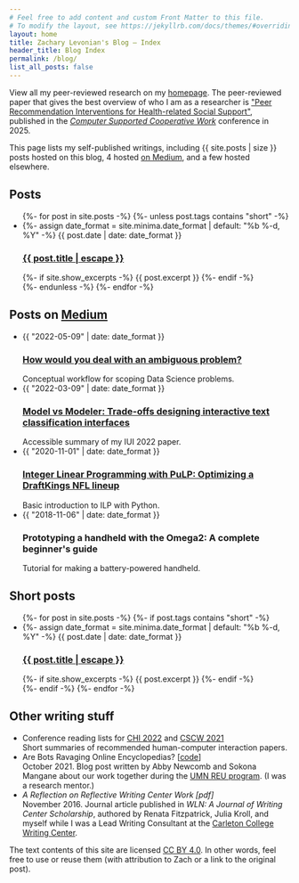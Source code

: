 ```yaml
---
# Feel free to add content and custom Front Matter to this file.
# To modify the layout, see https://jekyllrb.com/docs/themes/#overriding-theme-defaults
layout: home
title: Zachary Levonian's Blog — Index
header_title: Blog Index
permalink: /blog/
list_all_posts: false
---
```

View all my peer-reviewed research on my [homepage](https://levon003.github.io). The peer-reviewed paper that gives the best overview of who I am as a researcher is ["Peer Recommendation Interventions for Health-related Social Support"](https://arxiv.org/abs/2209.04973), published in the [_Computer Supported Cooperative Work_](https://en.wikipedia.org/wiki/Computer-supported_cooperative_work) conference in 2025.

This page lists my self-published writings, including {{ site.posts | size }} posts hosted on this blog, 4 hosted [on Medium](https://zwlevonian.medium.com/), and a few hosted elsewhere.

## Posts

<ul class="post-list">
  {%- for post in site.posts -%}
    {%- unless post.tags contains "short" -%}
    <li>
      {%- assign date_format = site.minima.date_format | default: "%b %-d, %Y" -%}
      <span class="post-meta">{{ post.date | date: date_format }}</span>
      <h3>
        <a class="post-link" href="{{ post.url | relative_url }}">
          {{ post.title | escape }}
        </a>
      </h3>
      {%- if site.show_excerpts -%}
        {{ post.excerpt }}
      {%- endif -%}
    </li>
    {%- endunless -%}
  {%- endfor -%}
</ul>


## Posts on [Medium](https://zwlevonian.medium.com/)

<ul class="post-list">
  <li>
    <span class="post-meta">{{ "2022-05-09" | date: date_format }}</span>
    <h3><a href="https://zwlevonian.medium.com/how-would-you-deal-with-an-ambiguous-problem-data-science-interview-question-891638470572" class="post-link">
        How would you deal with an ambiguous problem?
    </a></h3>
    Conceptual workflow for scoping Data Science problems.
  </li>
  <li>
    <span class="post-meta">{{ "2022-03-09" | date: date_format }}</span>
    <h3><a class="post-link" href="https://zwlevonian.medium.com/model-vs-modeler-trade-offs-designing-interactive-text-classification-interfaces-cda41c367e89">
        Model vs Modeler: Trade-offs designing interactive text classification interfaces
    </a></h3>
    Accessible summary of my IUI 2022 paper.
  </li>
  <li>
    <span class="post-meta">{{ "2020-11-01" | date: date_format }}</span>
    <h3><a class="post-link" href="https://zwlevonian.medium.com/integer-linear-programming-with-pulp-optimizing-a-draftkings-nfl-lineup-5e7524dd42d3">
        Integer Linear Programming with PuLP: Optimizing a DraftKings NFL lineup
    </a></h3>
    Basic introduction to ILP with Python.
  </li>
  <li>
    <span class="post-meta">{{ "2018-11-06" | date: date_format }}</span>
    <h3><a class="post-link" href="https://zwlevonian.medium.com/https-medium-com-zwlevonian-prototyping-a-handheld-with-the-omega2-fcc0545f06c2"
        style="text-decoration: none">
        Prototyping a handheld with the Omega2: A complete beginner's guide
    </a></h3>
    Tutorial for making a battery-powered handheld.
  </li>
</ul>

<!-- ## Posts:

<ul>
  {% for post in site.posts %}
    <li>
      <a href="{{ post.url }}">{{ post.title }}</a>
    </li>
  {% endfor %}
</ul> -->

## Short posts

<ul class="post-list">
  {%- for post in site.posts -%}
    {%- if post.tags contains "short" -%}
    <li>
      {%- assign date_format = site.minima.date_format | default: "%b %-d, %Y" -%}
      <span class="post-meta">{{ post.date | date: date_format }}</span>
      <h3>
        <a class="post-link" href="{{ post.url | relative_url }}">
          {{ post.title | escape }}
        </a>
      </h3>
      {%- if site.show_excerpts -%}
        {{ post.excerpt }}
      {%- endif -%}
    </li>
    {%- endif -%}
  {%- endfor -%}
</ul>


## Other writing stuff

<ul class="post-list">
  <li>
      Conference reading lists for <a
          href="https://zwlevonian.medium.com/my-chi-2022-reading-list-6595d5fa901e">CHI 2022</a> and <a
          href="https://zwlevonian.medium.com/21-cscw-2021-papers-to-read-b7b651f2e0a3">CSCW 2021</a><br>
      Short summaries of recommended human-computer interaction papers.
  </li>
  <li>
      <a href="https://grouplens.org/blog/are-bots-ravaging-online-encyclopedias/"
          style="text-decoration: none">
          Are Bots Ravaging Online Encyclopedias?
      </a>
      [<a href="https://github.com/levon003/wiki-ores-feedback/tree/master/reu2021">code</a>]<br>
      October 2021. Blog post written by Abby Newcomb and Sokona Mangane about our work together
      during the <a href="https://reu.cs.umn.edu/">UMN REU program</a>. (I was a research mentor.)
  </li>
  <li>
      <a href="https://web.archive.org/web/20230102083258/https://www.wlnjournal.org/archives/v41/41.3-4.pdf"
          id="smt-simple" name="smt-simple" style="font-style: italic; text-decoration: none">
          A Reflection on Reflective Writing Center Work [pdf]</a><br>
      November 2016. Journal article published in <em>WLN: A Journal of Writing Center Scholarship</em>, authored by Renata Fitzpatrick, Julia Kroll, and myself while I was a Lead Writing Consultant at the <a href="https://www.carleton.edu/writing-center/">Carleton College Writing Center</a>.
  </li>
</ul>

The text contents of this site are licensed [CC BY 4.0](https://creativecommons.org/licenses/by/4.0/). In other words, feel free to use or reuse them (with attribution to Zach or a link to the original post).
